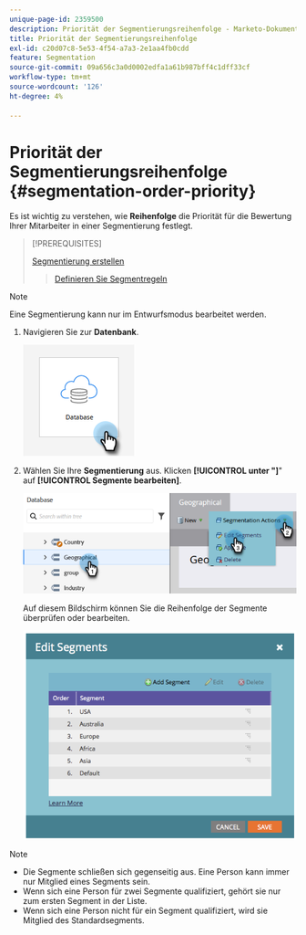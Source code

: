 ```yaml
---
unique-page-id: 2359500
description: Priorität der Segmentierungsreihenfolge - Marketo-Dokumente - Produktdokumentation
title: Priorität der Segmentierungsreihenfolge
exl-id: c20d07c8-5e53-4f54-a7a3-2e1aa4fb0cdd
feature: Segmentation
source-git-commit: 09a656c3a0d0002edfa1a61b987bff4c1dff33cf
workflow-type: tm+mt
source-wordcount: '126'
ht-degree: 4%

---
```


# Priorität der Segmentierungsreihenfolge {#segmentation-order-priority}

Es ist wichtig zu verstehen, wie **Reihenfolge** die Priorität für die Bewertung Ihrer Mitarbeiter in einer Segmentierung festlegt.

>[!PREREQUISITES]
>
>[Segmentierung erstellen](/help/marketo/product-docs/personalization/segmentation-and-snippets/segmentation/create-a-segmentation.md)
>>[Definieren Sie Segmentregeln](/help/marketo/product-docs/personalization/segmentation-and-snippets/segmentation/define-segment-rules.md)

>[!NOTE]
>
>Eine Segmentierung kann nur im Entwurfsmodus bearbeitet werden.

1. Navigieren Sie zur **Datenbank**.

   ![](assets/segmentation-order-priority-1.png)

1. Wählen Sie Ihre **Segmentierung** aus. Klicken **[!UICONTROL unter &quot;]**&quot; auf **[!UICONTROL Segmente bearbeiten]**.

   ![](assets/segmentation-order-priority-2.png)

   Auf diesem Bildschirm können Sie die Reihenfolge der Segmente überprüfen oder bearbeiten.

   ![](assets/segmentation-order-priority-3.png)

>[!NOTE]
>
>* Die Segmente schließen sich gegenseitig aus. Eine Person kann immer nur Mitglied eines Segments sein.
>* Wenn sich eine Person für zwei Segmente qualifiziert, gehört sie nur zum ersten Segment in der Liste.
>* Wenn sich eine Person nicht für ein Segment qualifiziert, wird sie Mitglied des Standardsegments.
